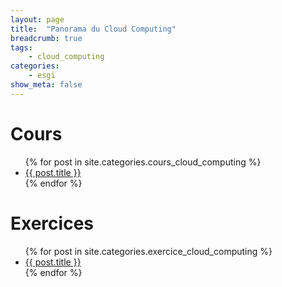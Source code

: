 ```yaml
---
layout: page
title:  "Panorama du Cloud Computing"
breadcrumb: true
tags:
    - cloud_computing
categories:
    - esgi
show_meta: false
---
```


# Cours
<ul>
    {% for post in site.categories.cours_cloud_computing %}
    <li><a href="{{ site.url }}{{ post.url }}">{{ post.title }}</a></li>
    {% endfor %}
</ul>

# Exercices
<ul>
    {% for post in site.categories.exercice_cloud_computing %}
    <li><a href="{{ site.url }}{{ post.url }}">{{ post.title }}</a></li>
    {% endfor %}
</ul>
